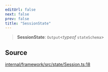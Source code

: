 ```yaml
---
editUrl: false
next: false
prev: false
title: "SessionState"
---
```


> **SessionState**: `Output`\<*typeof* `stateSchema`\>

## Source

[internal/framework/src/state/Session.ts:18](https://github.com/nodenogg-in/alpha-p2p/blob/d78065f/internal/framework/src/state/Session.ts#L18)
